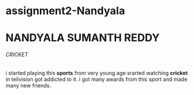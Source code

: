 # assignment2-Nandyala
# NANDYALA SUMANTH REDDY
###### CRICKET
 i started playing this **sports** from very young age.srarted watching **cricket** in telivision got addicted to it. i got many awards from this sport and made many new friends.
